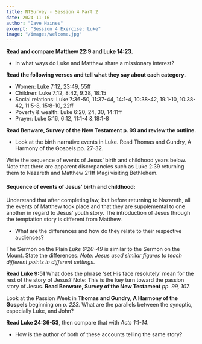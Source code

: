 ```yaml
---
title: NTSurvey - Session 4 Part 2
date: 2024-11-16
author: "Dave Haines"
excerpt: "Session 4 Exercise: Luke"
image: "/images/welcome.jpg"
---
```

**Read and compare Matthew 22:9 and Luke 14:23.**  

- In what ways do Luke and Matthew share a missionary interest?

**Read the following verses and tell what they say about each category.**  
- Women: Luke 7:12, 23:49, 55ff
- Children: Luke 7:12, 8:42, 9:38, 18:15
- Social relations: Luke 7:36-50, 11:37-44, 14:1-4, 10:38-42, 19:1-10, 10:38-42, 11:5-8, 15:8-10, 22ff
- Poverty & wealth: Luke 6:20, 24, 30, 14:11ff
- Prayer: Luke 5:16, 6:12, 11:1-4 & 18:1-8

**Read Benware, Survey of the New Testament p. 99 and review the outline.**  

- Look at the birth narrative events in Luke. Read Thomas and Gundry, A Harmony of the Gospels pp. 27-32.

Write the sequence of events of Jesus’ birth and childhood years below. Note that there are apparent discrepancies such as Luke 2:39 returning them to Nazareth and Matthew 2:1ff Magi visiting Bethlehem.  

#### Sequence of events of Jesus’ birth and childhood:

Understand that after completing law, but before returning to Nazareth, all the events of Matthew took place and that they are supplemental to one another in regard to Jesus’ youth story. The introduction of Jesus through the temptation story is different from Matthew.

- What are the differences and how do they relate to their respective audiences?

The Sermon on the Plain *Luke 6:20-49* is similar to the Sermon on the Mount. State the differences. *Note: Jesus used similar figures to teach different points in different settings.*  

**Read Luke 9:51**
What does the phrase ‘set His face resolutely’ mean for the rest of the story of Jesus?
Note: This is the key turn toward the passion story of Jesus. **Read Benware, Survey of the New Testament** *pp. 99, 107.*


Look at the Passion Week in **Thomas and Gundry, A Harmony of the Gospels**
beginning on *p. 223.* What are the parallels between the synoptic, especially Luke, and John?  

**Read Luke 24:36-53**, then compare that with *Acts 1:1-14*.
- How is the author of both of these accounts telling the same story?
